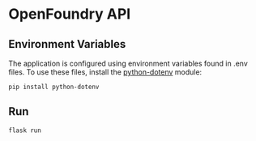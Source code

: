# OpenFoundry API

## Environment Variables
The application is configured using environment variables found in .env files. To use these files, install the [python-dotenv](https://github.com/theskumar/python-dotenv) module:
```
pip install python-dotenv
```

## Run
```
flask run
```